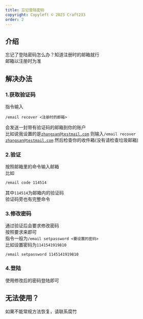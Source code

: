 ```yaml
---
title: 忘记登陆密码
copyright: Copyleft © 2023 Craft233
order: 2
---
```

## 介绍
忘记了登陆密码怎么办？知道注册时的邮箱就行  
邮箱以注册时为准
## 解决办法
### 1.获取验证码
指令输入
```
/email recover <注册时的邮箱>
```
会发送一封带有验证码的邮箱到你的账户  
比如说我设置的是<code>zhangsan@testmail.com</code>
则输入<code>/email recover zhangsan@testmail.com</code>
然后检查你的收件箱(没有请检查垃圾邮箱)
### 2.验证
按照邮箱里的命令输入邮箱  
比如
```
/email code 114514
```
其中<code>114514</code>为邮箱内的验证码  
验证码旁也有完整命令
### 3.修改密码
通过验证后会要求修改密码   
按照要求来即可  
指令一般为<code>/email setpassword <要设置的密码></code>  
比如设置密码为<code>1141541919810</code>
```
/email setpassword 1145141919810
```
### 4.登陆
使用修改后的密码登陆即可

## 无法使用？
如果不能常规方法恢复，请联系腐竹
